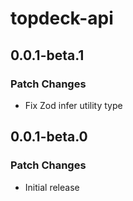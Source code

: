 # topdeck-api

## 0.0.1-beta.1

### Patch Changes

- Fix Zod infer utility type

## 0.0.1-beta.0

### Patch Changes

- Initial release
